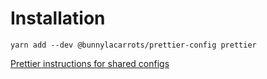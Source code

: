 # Installation

`yarn add --dev @bunnylacarrots/prettier-config prettier`

[Prettier instructions for shared configs](https://prettier.io/docs/en/sharing-configurations#using-a-shareable-config)
